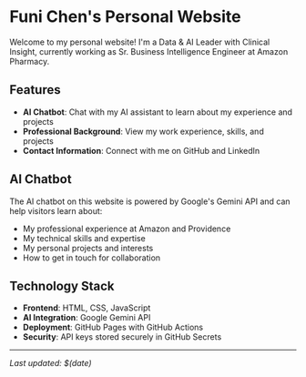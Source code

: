 # Funi Chen's Personal Website

Welcome to my personal website! I'm a Data & AI Leader with Clinical Insight, currently working as Sr. Business Intelligence Engineer at Amazon Pharmacy.

## Features

- **AI Chatbot**: Chat with my AI assistant to learn about my experience and projects
- **Professional Background**: View my work experience, skills, and projects
- **Contact Information**: Connect with me on GitHub and LinkedIn

## AI Chatbot

The AI chatbot on this website is powered by Google's Gemini API and can help visitors learn about:
- My professional experience at Amazon and Providence
- My technical skills and expertise
- My personal projects and interests
- How to get in touch for collaboration

## Technology Stack

- **Frontend**: HTML, CSS, JavaScript
- **AI Integration**: Google Gemini API
- **Deployment**: GitHub Pages with GitHub Actions
- **Security**: API keys stored securely in GitHub Secrets

---

*Last updated: $(date)*
